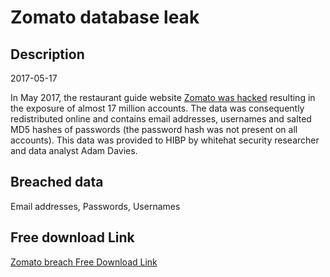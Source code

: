 # Zomato database leak

## Description

2017-05-17

In May 2017, the restaurant guide website <a href="https://www.hackread.com/zomato-hacked-17-million-accounts-sold-on-dark-web/" target="_blank" rel="noopener">Zomato was hacked</a> resulting in the exposure of almost 17 million accounts. The data was consequently redistributed online and contains email addresses, usernames and salted MD5 hashes of passwords (the password hash was not present on all accounts). This data was provided to HIBP by whitehat security researcher and data analyst Adam Davies.

## Breached data

Email addresses, Passwords, Usernames

## Free download Link

[Zomato breach Free Download Link](https://link-to.net/1229997/565.9355777778259/dynamic/?r=aHR0cHM6Ly93d3cubWVkaWFmaXJlLmNvbS92aWV3L215MDlydGVjYkxPc0xDUi96b21hdG8uY29tL2ZpbGU=)